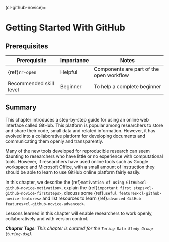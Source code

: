 (cl-github-novice)=
# Getting Started With GitHub

## Prerequisites

| Prerequisite            | Importance | Notes                                    |
| ----------------------- | ---------- | ---------------------------------------- |
| {ref}`rr-open`          | Helpful    | Components are part of the open workflow |
| Recommended skill level | Beginner   | To help a complete beginner              |

## Summary

This chapter introduces a step-by-step guide for using an online web interface called GitHub. This platform is popular among researchers to store and share their code, small data and related information. However, it has evolved into a collaborative platform for developing documents and communicating them openly and transparently.

Many of the new tools developed for reproducible research can seem daunting to researchers who have little or no experience with computational tools. However, if researchers have used online tools such as Google workspace and Microsoft Office, with a small amount of instruction they should be able to learn to use GitHub online platform fairly easily.

In this chapter, we describe the {ref}`motivation of using GitHub<cl-github-novice-motivation>`, explain the {ref}`important first steps<cl-github-novice-firststeps>`, discuss some {ref}`useful features<cl-github-novice-features>` and list resources to learn {ref}`advanced GitHub features<cl-github-novice-advanced>`.

Lessons learned in this chapter will enable researchers to work openly, collaboratively and with version control.

***Chapter Tags**: This chapter is curated for the `Turing Data Study Group` (`turing-dsg`).*
